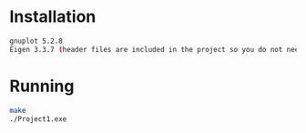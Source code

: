 # Installation
```bash
gnuplot 5.2.8
Eigen 3.3.7 (header files are included in the project so you do not need to install this though)
```

# Running
```bash
make
./Project1.exe
```